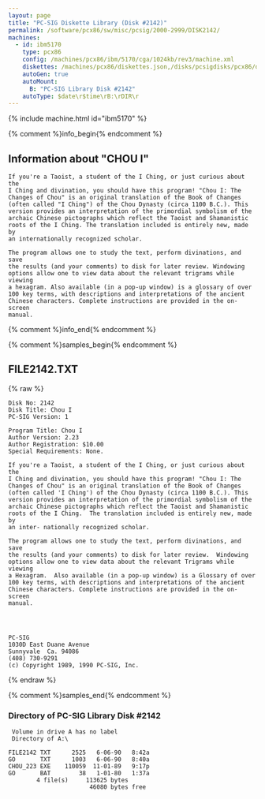 ```yaml
---
layout: page
title: "PC-SIG Diskette Library (Disk #2142)"
permalink: /software/pcx86/sw/misc/pcsig/2000-2999/DISK2142/
machines:
  - id: ibm5170
    type: pcx86
    config: /machines/pcx86/ibm/5170/cga/1024kb/rev3/machine.xml
    diskettes: /machines/pcx86/diskettes.json,/disks/pcsigdisks/pcx86/diskettes.json
    autoGen: true
    autoMount:
      B: "PC-SIG Library Disk #2142"
    autoType: $date\r$time\rB:\rDIR\r
---
```


{% include machine.html id="ibm5170" %}

{% comment %}info_begin{% endcomment %}

## Information about "CHOU I"

    If you're a Taoist, a student of the I Ching, or just curious about the
    I Ching and divination, you should have this program! "Chou I: The
    Changes of Chou" is an original translation of the Book of Changes
    (often called "I Ching") of the Chou Dynasty (circa 1100 B.C.). This
    version provides an interpretation of the primordial symbolism of the
    archaic Chinese pictographs which reflect the Taoist and Shamanistic
    roots of the I Ching. The translation included is entirely new, made by
    an internationally recognized scholar.
    
    The program allows one to study the text, perform divinations, and save
    the results (and your comments) to disk for later review. Windowing
    options allow one to view data about the relevant trigrams while viewing
    a hexagram. Also available (in a pop-up window) is a glossary of over
    100 key terms, with descriptions and interpretations of the ancient
    Chinese characters. Complete instructions are provided in the on-screen
    manual.
{% comment %}info_end{% endcomment %}

{% comment %}samples_begin{% endcomment %}

## FILE2142.TXT

{% raw %}
```
Disk No: 2142                                                           
Disk Title: Chou I                                                      
PC-SIG Version: 1                                                       
                                                                        
Program Title: Chou I                                                   
Author Version: 2.23                                                    
Author Registration: $10.00                                             
Special Requirements: None.                                             
                                                                        
If you're a Taoist, a student of the I Ching, or just curious about the 
I Ching and divination, you should have this program! "Chou I: The      
Changes of Chou" is an original translation of the Book of Changes      
(often called 'I Ching') of the Chou Dynasty (circa 1100 B.C.). This    
version provides an interpretation of the primordial symbolism of the   
archaic Chinese pictographs which reflect the Taoist and Shamanistic    
roots of the I Ching.  The translation included is entirely new, made by
an inter- nationally recognized scholar.                                
                                                                        
The program allows one to study the text, perform divinations, and save 
the results (and your comments) to disk for later review.  Windowing    
options allow one to view data about the relevant Trigrams while viewing
a Hexagram.  Also available (in a pop-up window) is a Glossary of over  
100 key terms, with descriptions and interpretations of the ancient     
Chinese characters. Complete instructions are provided in the on-screen 
manual.                                                                 
                                                                        
                                                                        
                                                                        
                                                                        
PC-SIG                                                                  
1030D East Duane Avenue                                                 
Sunnyvale  Ca. 94086                                                    
(408) 730-9291                                                          
(c) Copyright 1989, 1990 PC-SIG, Inc.                                         
```
{% endraw %}

{% comment %}samples_end{% endcomment %}

### Directory of PC-SIG Library Disk #2142

     Volume in drive A has no label
     Directory of A:\

    FILE2142 TXT      2525   6-06-90   8:42a
    GO       TXT      1003   6-06-90   8:40a
    CHOU_223 EXE    110059  11-01-89   9:17p
    GO       BAT        38   1-01-80   1:37a
            4 file(s)     113625 bytes
                           46080 bytes free
